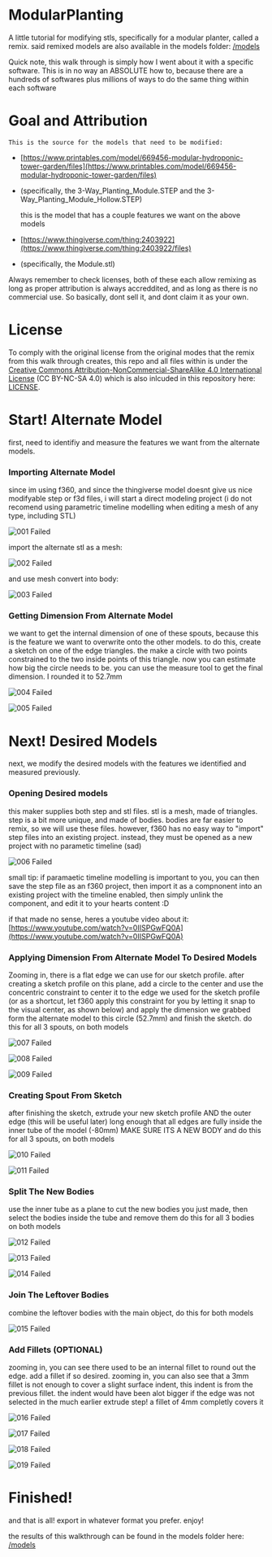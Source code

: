 # ModularPlanting
A little tutorial for modifying stls, specifically for a modular planter, called a remix. said remixed models are also available in the models folder: [/models](./models)

Quick note, this walk through is simply how I went about it with a specific software. This is in no way an ABSOLUTE how to, because there are a hundreds of softwares plus millions of ways to do the same thing within each software

# Goal and Attribution
    This is the source for the models that need to be modified:
- [https://www.printables.com/model/669456-modular-hydroponic-tower-garden/files](https://www.printables.com/model/669456-modular-hydroponic-tower-garden/files)
- (specifically, the 3-Way_Planting_Module.STEP and the 3-Way_Planting_Module_Hollow.STEP)

    this is the model that has a couple features we want on the above models
- [https://www.thingiverse.com/thing:2403922](https://www.thingiverse.com/thing:2403922/files)
- (specifically, the Module.stl)

Always remember to check licenses, both of these each allow remixing as long as proper attribution is always accreddited, and as long as there is no commercial use. So basically, dont sell it, and dont claim it as your own.

# License
To comply with the original license from the original modes that the remix from this walk through creates, this repo and all files within is under the [Creative Commons Attribution-NonCommercial-ShareAlike 4.0 International License](https://creativecommons.org/licenses/by-nc-sa/4.0/) (CC BY-NC-SA 4.0) which is also inlcuded in this repository here: [LICENSE](./LICENSE).

# Start! Alternate Model
first, need to identifiy and measure the features we want from the alternate models.

### Importing Alternate Model
since im using f360, and since the thingiverse model doesnt give us nice modifyable step or f3d files, i will start a direct modeling project (i do not recomend using parametric timeline modelling when editing a mesh of any type, including STL)

![001 Failed](./assets/001.PNG)

import the alternate stl as a mesh:

![002 Failed](./assets/002.png)

and use mesh convert into body:

![003 Failed](./assets/003.png)

### Getting Dimension From Alternate Model
we want to get the internal dimension of one of these spouts, because this is the feature we want to overwrite onto the other models. to do this, create a sketch on one of the edge triangles. the make a circle with two points constrained to the two inside points of this triangle. now you can estimate how big the circle needs to be. you can use the measure tool to get the final dimension. I rounded it to 52.7mm

![004 Failed](./assets/004.png)

![005 Failed](./assets/005.png)

# Next! Desired Models
next, we modify the desired models with the features we identified and measured previously.

### Opening Desired models
this maker supplies both step and stl files. stl is a mesh, made of triangles. step is a bit more unique, and made of bodies. bodies are far easier to remix, so we will use these files. however, f360 has no easy way to "import" step files into an existing project. instead, they must be opened as a new project with no parametic timeline (sad)

![006 Failed](./assets/006.png)

small tip: if paramaetic timeline modelling is important to you, you can then save the step file as an f360 project, then import it as a compnonent into an existing project with the timeline enabled, then simply unlink the component, and edit it to your hearts content :D

if that made no sense, heres a youtube video about it: [https://www.youtube.com/watch?v=0IISPGwFQ0A](https://www.youtube.com/watch?v=0IISPGwFQ0A)

### Applying Dimension From Alternate Model To Desired Models
Zooming in, there is a flat edge we can use for our sketch profile. after creating a sketch profile on this plane, add a circle to the center and use the concentric constraint to center it to the edge we used for the sketch profile (or as a shortcut, let f360 apply this constraint for you by letting it snap to the visual center, as shown below) and apply the dimension we grabbed form the alternate model to this circle (52.7mm) and finish the sketch. do this for all 3 spouts, on both models

![007 Failed](./assets/007.png)

![008 Failed](./assets/008.png)

![009 Failed](./assets/009.png)

### Creating Spout From Sketch
after finishing the sketch, extrude your new sketch profile AND the outer edge (this will be useful later) long enough that all edges are fully inside the inner tube of the model (-80mm) MAKE SURE ITS A NEW BODY and do this for all 3 spouts, on both models

![010 Failed](./assets/010.png)

![011 Failed](./assets/011.png)

### Split The New Bodies
use the inner tube as a plane to cut the new bodies you just made, then select the bodies inside the tube and remove them do this for all 3 bodies on both models

![012 Failed](./assets/012.png)

![013 Failed](./assets/013.png)

![014 Failed](./assets/014.png)

### Join The Leftover Bodies
combine the leftover bodies with the main object, do this for both models

![015 Failed](./assets/015.png)

### Add Fillets (OPTIONAL)
zooming in, you can see there used to be an internal fillet to round out the edge. add a fillet if so desired. zooming in, you can also see that a 3mm fillet is not enough to cover a slight surface indent, this indent is from the previous fillet. the indent would have been alot bigger if the edge was not selected in the much earlier extrude step! a fillet of 4mm completly covers it

![016 Failed](./assets/016.png)

![017 Failed](./assets/017.png)

![018 Failed](./assets/018.png)

![019 Failed](./assets/019.png)

# Finished!
and that is all! export in whatever format you prefer. enjoy!

the results of this walkthrough can be found in the models folder here: [/models](./models)
